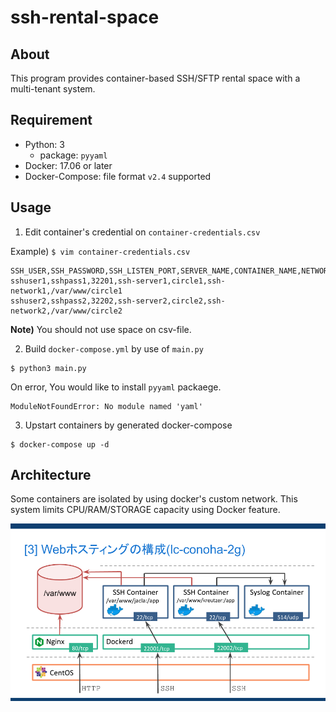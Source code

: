 # ssh-rental-space

## About

This program provides container-based SSH/SFTP rental space with a multi-tenant system.

## Requirement

- Python: 3
  - package: `pyyaml`
- Docker: 17.06 or later
- Docker-Compose: file format `v2.4` supported

## Usage

1. Edit container's credential on `container-credentials.csv`

Example) `$ vim container-credentials.csv`

```
SSH_USER,SSH_PASSWORD,SSH_LISTEN_PORT,SERVER_NAME,CONTAINER_NAME,NETWORK_NAME,HOST_VOLUME_PATH
sshuser1,sshpass1,32201,ssh-server1,circle1,ssh-network1,/var/www/circle1
sshuser2,sshpass2,32202,ssh-server2,circle2,ssh-network2,/var/www/circle2
```

**Note)** You should not use space on csv-file.

2. Build `docker-compose.yml` by use of `main.py`

```
$ python3 main.py
```

On error, You would like to install `pyyaml` packaege.
```
ModuleNotFoundError: No module named 'yaml'
```

3. Upstart containers by generated docker-compose

```
$ docker-compose up -d
```

<!--

## 概要

- [x] sftp/scpでのファイルアップロード環境をユーザごとに提供
- [x] 認証情報(SSHホスト, SSHポート, SSHパスワード)はユーザごとに異なる
- [x] syslogコンテナによりSSHDのログを一括管理
- [x] VolumeマウントでWebサーバのドキュメントルートをコンテナの特定パスに割当
- [x] コンテナ同士の通信制限
- [x] コンテナのリソース(RAM, CPU)を制限

-->

## Architecture

Some containers are isolated by using docker's custom network. This system limits CPU/RAM/STORAGE capacity using Docker feature. 

<!-- img src="https://i.imgur.com/SB96roH.png" width="400" -->

<img src="https://raw.githubusercontent.com/tomoyk/ssh-rental-space/master/architecture.png" width="700">
